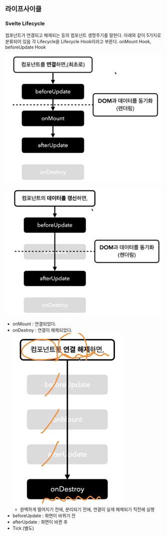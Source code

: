 ﻿## 라이프사이클

### Svelte Lifecycle

컴포넌트가 연결되고 해제되는 등의 컴포넌트 생명주기를 말한다. 아래와 같이 5가지로 분류되어 있음
각 Lifecycle을 Lifecycle Hook이라고 부른다. onMount Hook, beforeUpdate Hook

![](../img/220613-1.png)

![](../img/220613-2.png)

- onMount : 연결되었다.
- onDestroy : 연결이 해제되었다.
  ![](../img/220613-3.png)
  - 완벽하게 떨어지기 전에, 분리되기 전에, 연결이 실제 해제되기 직전에 실행
- beforeUpdate : 화면이 바뀌기 전
- afterUpdate : 화면이 바뀐 후
- Tick (별도)
